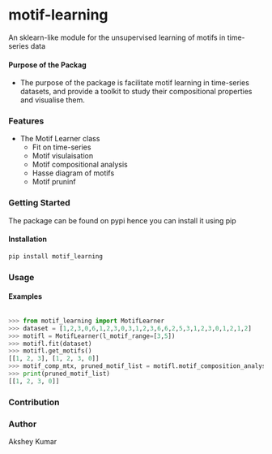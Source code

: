 # motif-learning

An sklearn-like module for the unsupervised learning of motifs in time-series data

#### Purpose of the Packag
+ The purpose of the package is facilitate motif learning in time-series datasets, and provide a toolkit to study their compositional properties and visualise them. 

### Features
+ The Motif Learner class 
	- Fit on time-series
	- Motif visulaisation
	- Motif compositional analysis
	- Hasse diagram of motifs
	- Motif pruninf




### Getting Started
The package can be found on pypi hence you can install it using pip

#### Installation
```bash
pip install motif_learning
```


### Usage

#### Examples
```python

>>> from motif_learning import MotifLearner
>>> dataset = [1,2,3,0,6,1,2,3,0,3,1,2,3,6,6,2,5,3,1,2,3,0,1,2,1,2]
>>> motifl = MotifLearner(l_motif_range=[3,5])
>>> motifl.fit(dataset)
>>> motifl.get_motifs()
[[1, 2, 3], [1, 2, 3, 0]]
>>> motif_comp_mtx, pruned_motif_list = motifl.motif_composition_analysis()
>>> print(pruned_motif_list)
[[1, 2, 3, 0]]

```

### Contribution


### Author
Akshey Kumar
